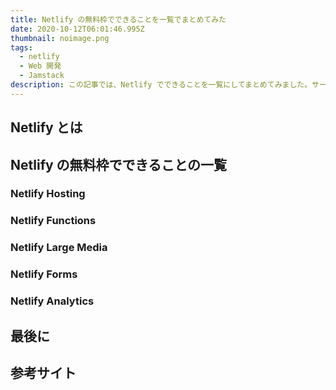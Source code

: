 ```yaml
---
title: Netlify の無料枠でできることを一覧でまとめてみた
date: 2020-10-12T06:01:46.995Z
thumbnail: noimage.png
tags:
  - netlify
  - Web 開発
  - Jamstack
description: この記事では、Netlify でできることを一覧にしてまとめてみました。サーバーレスでできることについてどんどん追求してみたい人は参考にしてみてください。
---
```

## Netlify とは

## Netlify の無料枠でできることの一覧

### Netlify Hosting
### Netlify Functions 
### Netlify Large Media 
### Netlify Forms 
### Netlify Analytics 

## 最後に

## 参考サイト